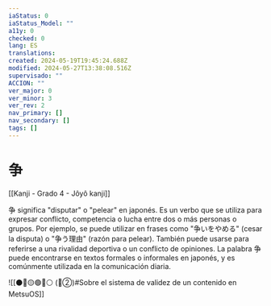 ```yaml
---
iaStatus: 0
iaStatus_Model: ""
a11y: 0
checked: 0
lang: ES
translations: 
created: 2024-05-19T19:45:24.688Z
modified: 2024-05-27T13:38:08.516Z
supervisado: ""
ACCION: ""
ver_major: 0
ver_minor: 3
ver_rev: 2
nav_primary: []
nav_secondary: []
tags: []
---
```

# 争

[[Kanji - Grado 4 - Jôyô kanji]]

争 significa "disputar" o "pelear" en japonés. Es un verbo que se utiliza para expresar conflicto, competencia o lucha entre dos o más personas o grupos. Por ejemplo, se puede utilizar en frases como "争いをやめる" (cesar la disputa) o "争う理由" (razón para pelear). También puede usarse para referirse a una rivalidad deportiva o un conflicto de opiniones. La palabra 争 puede encontrarse en textos formales o informales en japonés, y es comúnmente utilizada en la comunicación diaria.


![[⚫🔴🟡🟢🔵⚪ (🔴②)#Sobre el sistema de validez de un contenido en MetsuOS]]